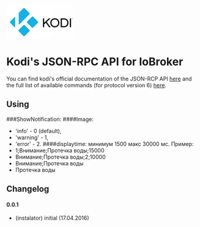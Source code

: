 ![Logo](admin/kodi.png)
# Kodi's JSON-RPC API for IoBroker
You can find kodi's official documentation of the JSON-RCP API [here](http://kodi.wiki/view/JSON-RPC_API) and the full list of available commands (for protocol version 6) [here](http://kodi.wiki/view/JSON-RPC_API/v6).

## Using
###ShowNotification: 
####Image:
  * 'info' - 0 (default),
  * 'warning' - 1,
  * 'error' - 2.
####displaytime: минимум 1500 макс 30000 мс.
Пример: 
 * 1;Внимание;Протечка воды;15000
 * Внимание;Протечка воды;2;10000
 * Внимание;Протечка воды
 * Протечка воды

## Changelog

#### 0.0.1
* (instalator) initial (17.04.2016)
